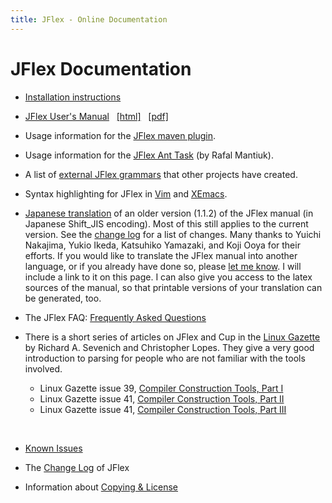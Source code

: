 ```yaml
---
title: JFlex - Online Documentation
---
```


# JFlex Documentation

-   [Installation instructions](installing.html)

-   [JFlex User's Manual](manual.html)   [[html]](manual.html)  
    [[pdf]](manual.pdf)
    
-   Usage information for the [JFlex maven
    plugin](http://jflex.sourceforge.net/jflex-maven-plugin/).
    
-   Usage information for the [JFlex Ant Task](jflex_anttask.html) (by
    Rafal Mantiuk).
    
-   A list of [external JFlex
    grammars](https://github.com/jflex-de/jflex/wiki/External-JFlex-Grammars)
    that other projects have created.
    
-   Syntax highlighting for JFlex in [Vim](vim.html) and
    [XEmacs](emacs.html).
    
-   [Japanese translation](jflex_manual_j.html) of an older version
    (1.1.2) of the JFlex manual (in Japanese Shift\_JIS encoding). Most
    of this still applies to the current version. See the [change
    log](changelog.html) for a list of changes. Many thanks to Yuichi
    Nakajima, Yukio Ikeda, Katsuhiko Yamazaki, and Koji Ooya for their
    efforts.
    If you would like to translate the JFlex manual into another
    language, or if you already have done so, please [let me
    know](mailto:lsf@jflex.de). I will include a link to it on this
    page. I can also give you access to the latex sources of the manual,
    so that printable versions of your translation can be generated,
    too.
    
-   The JFlex FAQ: [Frequently Asked Questions](faq.html)
    
-   There is a short series of articles on JFlex and Cup in the [Linux
    Gazette](http://linuxgazette.net/) by Richard A. Sevenich and
    Christopher Lopes. They give a very good introduction to parsing for
    people who are not familiar with the tools involved.    
    -   Linux Gazette issue 39, [Compiler Construction Tools, Part
        I](http://www.tldp.org/LDP/LG/issue39/sevenich.html)
    -   Linux Gazette issue 41, [Compiler Construction Tools, Part
        II](http://www.tldp.org/LDP/LG/issue41/sevenich.html)
    -   Linux Gazette issue 41, [Compiler Construction Tools, Part
        III](http://www.tldp.org/LDP/LG/issue41/lopes/lopes.html)

    &nbsp;

-   [Known Issues](bugs.html)
    
-   The [Change Log](changelog.html) of JFlex
    
-   Information about [Copying & License](copying.html)
